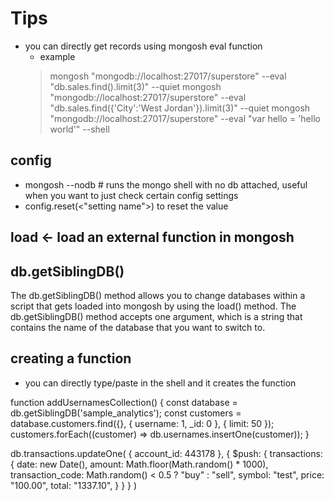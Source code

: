 # Tips
- you can directly get records using mongosh eval function
  - example 
   > mongosh "mongodb://localhost:27017/superstore" --eval "db.sales.find().limit(3)" --quiet
   > mongosh "mongodb://localhost:27017/superstore" --eval "db.sales.find({'City':'West Jordan'}).limit(3)" --quiet
   > mongosh "mongodb://localhost:27017/superstore" --eval "var hello = 'hello world'" --shell
## config
  -  mongosh --nodb # runs the mongo shell with no db attached, useful when you want to just check certain config settings 
  - config.reset(<"setting name">) to reset the value
## load <- load an external function in mongosh
## db.getSiblingDB()
The db.getSiblingDB() method allows you to change databases within a script that gets loaded into mongosh by using the load() method. The db.getSiblingDB() method accepts one argument, which is a string that contains the name of the database that you want to switch to.

## creating a function
- you can directly type/paste in the shell and it creates the function

function addUsernamesCollection() { const database = db.getSiblingDB('sample_analytics'); const customers = database.customers.find({}, { username: 1, _id: 0 }, { limit: 50 }); customers.forEach((customer) => db.usernames.insertOne(customer)); }

db.transactions.updateOne(
  { account_id: 443178 },
  { $push: {
      transactions: {
      date: new Date(),
      amount: Math.floor(Math.random() * 1000),
      transaction_code: Math.random() < 0.5 ? "buy" : "sell",
      symbol: "test",
      price: "100.00",
      total: "1337.10",
    }
   }
  }
)
